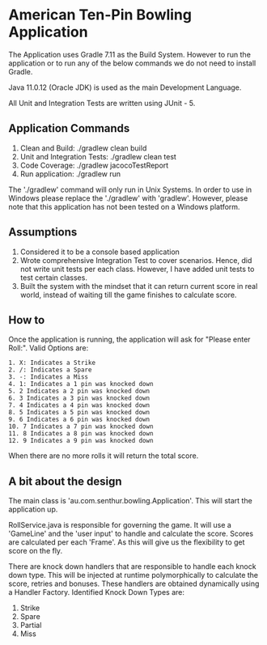 # American Ten-Pin Bowling Application

The Application uses Gradle 7.11 as the Build System.  However to run the application or to run any of the below commands we do not need to install Gradle.

Java 11.0.12 (Oracle JDK) is used as the main Development Language.

All Unit and Integration Tests are written using JUnit - 5.

## Application Commands

1. Clean and Build: ./gradlew clean build
2. Unit and Integration Tests: ./gradlew clean test
3. Code Coverage: ./gradlew jacocoTestReport   
3. Run application: ./gradlew run

The './gradlew' command will only run in Unix Systems.  In order to use in Windows please replace the './gradlew' with 'gradlew'.
However, please note that this application has not been tested on a Windows platform.

## Assumptions

1. Considered it to be a console based application
2. Wrote comprehensive Integration Test to cover scenarios.  Hence, did not write unit tests per each class.  However, I have added unit tests to test certain classes.
3. Built the system with the mindset that it can return current score in real world, instead of waiting till the game finishes to calculate score.

## How to

Once the application is running, the application will ask for "Please enter Roll:".
Valid Options are:

    1. X: Indicates a Strike
    2. /: Indicates a Spare
    3. -: Indicates a Miss
    4. 1: Indicates a 1 pin was knocked down
    5. 2 Indicates a 2 pin was knocked down
    6. 3 Indicates a 3 pin was knocked down
    7. 4 Indicates a 4 pin was knocked down
    8. 5 Indicates a 5 pin was knocked down
    9. 6 Indicates a 6 pin was knocked down
    10. 7 Indicates a 7 pin was knocked down
    11. 8 Indicates a 8 pin was knocked down
    12. 9 Indicates a 9 pin was knocked down

When there are no more rolls it will return the total score.

## A bit about the design

The main class is 'au.com.senthur.bowling.Application'.  This will start the application up.

RollService.java is responsible for governing the game.  It will use a 'GameLine' and the 'user input' to handle and calculate the score.  Scores are calculated per each 'Frame'.  As this will give us the flexibility to get score on the fly.

There are knock down handlers that are responsible to handle each knock down type. This will be injected at runtime polymorphically to calculate the score, retries and bonuses.  These handlers are obtained dynamically using a Handler Factory.
Identified Knock Down Types are:

1. Strike
2. Spare
3. Partial
4. Miss

